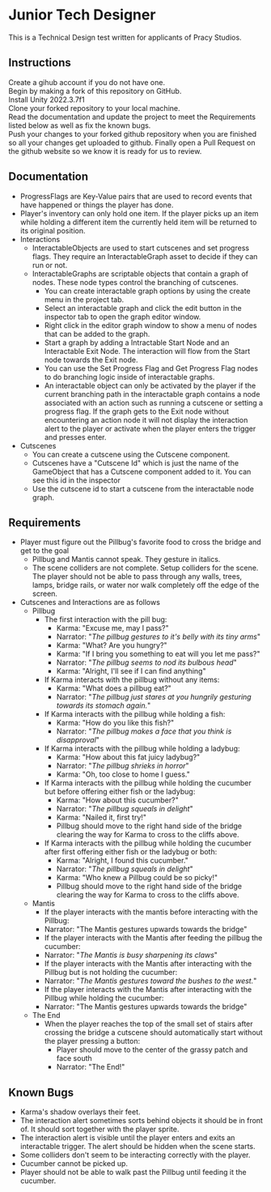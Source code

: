 # Junior Tech Designer
This is a Technical Design test written for applicants of Pracy Studios.

## Instructions
Create a gihub account if you do not have one. <br/>
Begin by making a fork of this repository on GitHub.<br/>
Install Unity 2022.3.7f1 <br/>
Clone your forked repository to your local machine. <br/>
Read the documentation and update the project to meet the Requirements listed below as well as fix the known bugs. <br/>
Push your changes to your forked github repository when you are finished so all your changes get uploaded to github. 
Finally open a Pull Request on the github website so we know it is ready for us to review. <br/>

## Documentation
 - ProgressFlags are Key-Value pairs that are used to record events that have happened or things the player has done.
 - Player's inventory can only hold one item. If the player picks up an item while holding a different item the currently held item will be returned to its original position.
 - Interactions
 	- InteractableObjects are used to start cutscenes and set progress flags. They require an InteractableGraph asset to decide if they can run or not.
 	- InteractableGraphs are scriptable objects that contain a graph of nodes. These node types control the branching of cutscenes.
 		- You can create interactable graph options by using the create menu in the project tab.
 		- Select an interactable graph and click the edit button in the inspector tab to open the graph editor window.
 		- Right click in the editor graph window to show a menu of nodes that can be added to the graph.
 		- Start a graph by adding a Intractable Start Node and an Interactable Exit Node. The interaction will flow from the Start node towards the Exit node.
 		- You can use the Set Progress Flag and Get Progress Flag nodes to do branching logic inside of interactable graphs.
 		- An interactable object can only be activated by the player if the current branching path in the interactable graph contains a node associated with an action such as running a cutscene or setting a progress flag. If the graph gets to the Exit node without encountering an action node it will not display the interaction alert to the player or activate when the player enters the trigger and presses enter.
 - Cutscenes
 	- You can create a cutscene using the Cutscene component.
 	- Cutscenes have a "Cutscene Id" which is just the name of the GameObject that has a Cutscene component added to it. You can see this id in the inspector
 	- Use the cutscene id to start a cutscene from the interactable node graph.

## Requirements
 - Player must figure out the Pillbug's favorite food to cross the bridge and get to the goal
 	- Pillbug and Mantis cannot speak. They gesture in italics.
 	- The scene colliders are not complete. Setup colliders for the scene. The player should not be able to pass through any walls, trees, lamps, bridge rails, or water nor walk completely off the edge of the screen.
  - Cutscenes and Interactions are as follows
 	  - Pillbug
   		- The first interaction with the pill bug:
   			- Karma: "Excuse me, may I pass?"
   			- Narrator: "*The pillbug gestures to it's belly with its tiny arms*"
   			- Karma: "What? Are you hungry?"
   			- Karma: "If I bring you something to eat will you let me pass?"
   			- Narrator: "*The pillbug seems to nod its bulbous head*"
   			- Karma: "Alright, I'll see if I can find anything"
   		- If Karma interacts with the pillbug without any items:
   			- Karma: "What does a pillbug eat?"
   			- Narrator: "*The pillbug just stares at you hungrily gesturing towards its stomach again.*"
   		- If Karma interacts with the pillbug while holding a fish:
   			- Karma: "How do you like this fish?"
   			- Narrator: "*The pillbug makes a face that you think is disapproval*"
   		- If Karma interacts with the pillbug while holding a ladybug:
   			- Karma: "How about this fat juicy ladybug?"
   			- Narrator: "*The pillbug shrieks in horror*"
   			- Karma: "Oh, too close to home I guess."
   		- If Karma interacts with the pillbug while holding the cucumber but before offering either fish or the ladybug:
   			- Karma: "How about this cucumber?"
   			- Narrator: "*The pillbug squeals in delight*"
   			- Karma: "Nailed it, first try!"
   			- Pillbug should move to the right hand side of the bridge clearing the way for Karma to cross to the cliffs above.
   		- If Karma interacts with the pillbug while holding the cucumber after first offering either fish or the ladybug or both:
   			- Karma: "Alright, I found this cucumber."
   			- Narrator: "*The pillbug squeals in delight*"
   			- Karma: "Who knew a Pillbug could be so picky!"
   			- Pillbug should move to the right hand side of the bridge clearing the way for Karma to cross to the cliffs above.
   	- Mantis
   		- If the player interacts with the mantis before interacting with the Pillbug:
   		 - Narrator: "The Mantis gestures upwards towards the bridge"
   		- If the player interacts with the Mantis after feeding the pillbug the cucumber:
   		 - Narrator: "*The Mantis is busy sharpening its claws*"
   		- If the player interacts with the Mantis after interacting with the Pillbug but is not holding the cucumber:
   		 - Narrator: "*The Mantis gestures toward the bushes to the west.*"
   		- If the player interacts with the Mantis after interacting with the Pillbug while holding the cucumber:
   		 - Narrator: "The Mantis gestures upwards towards the bridge"
   	- The End
   		- When the player reaches the top of the small set of stairs after crossing the bridge a cutscene should automatically start without the player pressing a button:
   			- Player should move to the center of the grassy patch and face south
   			- Narrator: "The End!"

## Known Bugs
 - Karma's shadow overlays their feet.
 - The interaction alert sometimes sorts behind objects it should be in front of. It should sort together with the player sprite.
 - The interaction alert is visible until the player enters and exits an interactable trigger. The alert should be hidden when the scene starts.
 - Some colliders don't seem to be interacting correctly with the player.
 - Cucumber cannot be picked up.
 - Player should not be able to walk past the Pillbug until feeding it the cucumber.
